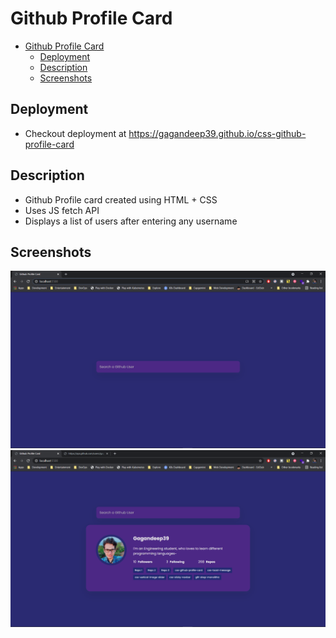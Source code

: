 # Github Profile Card

- [Github Profile Card](#github-profile-card)
  - [Deployment](#deployment)
  - [Description](#description)
  - [Screenshots](#screenshots)

## Deployment

- Checkout deployment at <https://gagandeep39.github.io/css-github-profile-card>

## Description

- Github Profile card created using HTML + CSS
- Uses JS fetch API
- Displays a list of users after entering any username

## Screenshots

![Screenshot 1](./assets/screenshot_1.png)
![Screenshot 2](./assets/screenshot_2.png)
